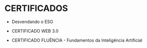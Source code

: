 # CERTIFICADOS

* Desvendando o ESG 
  
* CERTIFICADO WEB 3.0 

* CERTIFICADO FLUÊNCIA - Fundamentos da Inteligência Artificial
